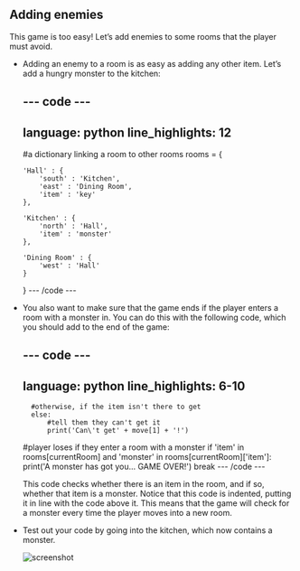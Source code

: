 ## Adding enemies

This game is too easy! Let’s add enemies to some rooms that the player must avoid.

+ Adding an enemy to a room is as easy as adding any other item. Let’s add a hungry monster to the kitchen:

    --- code ---
    ---
    language: python
    line_highlights: 12
    ---
    #a dictionary linking a room to other rooms
    rooms = {

      'Hall' : {
          'south' : 'Kitchen',
          'east' : 'Dining Room',
          'item' : 'key'
      },

      'Kitchen' : {
          'north' : 'Hall',
          'item' : 'monster'
      },

      'Dining Room' : {
          'west' : 'Hall'
      }

    }
    --- /code ---

+ You also want to make sure that the game ends if the player enters a room with a monster in. You can do this with the following code, which you should add to the end of the game:


    --- code ---
    ---
    language: python
    line_highlights: 6-10
    ---
        #otherwise, if the item isn't there to get
        else:
            #tell them they can't get it
            print('Can\'t get' + move[1] + '!')

    #player loses if they enter a room with a monster
    if 'item' in rooms[currentRoom] and 'monster' in rooms[currentRoom]['item']:
        print('A monster has got you... GAME OVER!')
        break
    --- /code ---

  This code checks whether there is an item in the room, and if so, whether that item is a monster. Notice that this code is indented, putting it in line with the code above it. This means that the game will check for a monster every time the player moves into a new room.

+ Test out your code by going into the kitchen, which now contains a monster.

  ![screenshot](images/rpg-monster-test.png)

